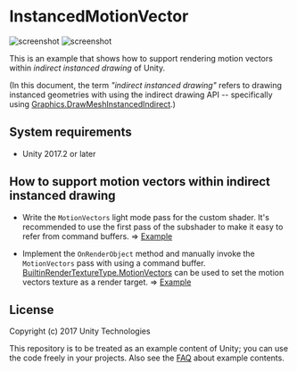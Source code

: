 InstancedMotionVector
=====================

![screenshot](https://i.imgur.com/QUcShdfm.png)
![screenshot](https://i.imgur.com/fpxRPrFm.png)

This is an example that shows how to support rendering motion vectors within
*indirect instanced drawing* of Unity.

(In this document, the term *"indirect instanced drawing"* refers to drawing
instanced geometries with using the indirect drawing API -- specifically using
[Graphics.DrawMeshInstancedIndirect].)

[Graphics.DrawMeshInstancedIndirect]: https://docs.unity3d.com/ScriptReference/Graphics.DrawMeshInstancedIndirect.html

System requirements
-------------------

- Unity 2017.2 or later

How to support motion vectors within indirect instanced drawing
---------------------------------------------------------------

- Write the `MotionVectors` light mode pass for the custom shader. It's
  recommended to use the first pass of the subshader to make it easy to refer
  from command buffers. ⇒ [Example][Example1]

- Implement the `OnRenderObject` method and manually invoke the `MotionVectors`
  pass with using a command buffer. [BuiltinRenderTextureType.MotionVectors]
  can be used to set the motion vectors texture as a render target. ⇒ 
  [Example][Example2]

[Example1]: https://github.com/keijiro/InstancedMotionVector/blob/master/Assets/InstancedMotionVector/InstancedMesh.shader#L13
[Example2]: https://github.com/keijiro/InstancedMotionVector/blob/master/Assets/InstancedMotionVector/InstancedMeshDrawer.cs#L116
[BuiltinRenderTextureType.MotionVectors]: https://docs.unity3d.com/ScriptReference/Rendering.BuiltinRenderTextureType.MotionVectors.html

License
-------

Copyright (c) 2017 Unity Technologies

This repository is to be treated as an example content of Unity; you can use
the code freely in your projects. Also see the [FAQ] about example contents.

[FAQ]: https://unity3d.com/unity/faq#faq-37863
